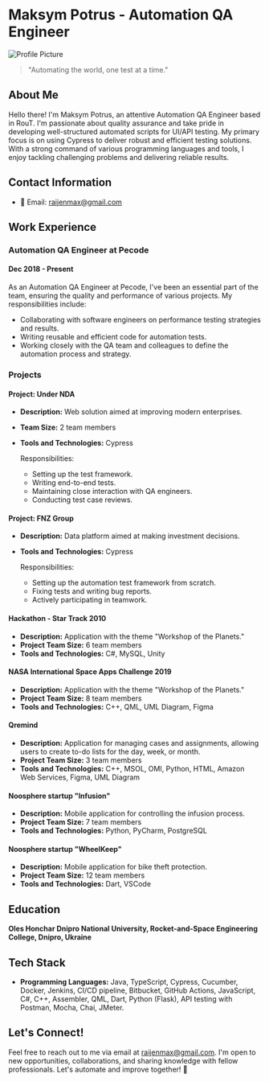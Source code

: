 # Maksym Potrus - Automation QA Engineer

![Profile Picture](https://youtu.be/8N91bAgxXWE)

> "Automating the world, one test at a time."

## About Me

Hello there! I'm Maksym Potrus, an attentive Automation QA Engineer based in RouT. I'm passionate about quality assurance and take pride in developing well-structured automated scripts for UI/API testing. My primary focus is on using Cypress to deliver robust and efficient testing solutions. With a strong command of various programming languages and tools, I enjoy tackling challenging problems and delivering reliable results.

## Contact Information

- 📧 Email: raijenmax@gmail.com

## Work Experience

### Automation QA Engineer at Pecode
#### Dec 2018 - Present

As an Automation QA Engineer at Pecode, I've been an essential part of the team, ensuring the quality and performance of various projects. My responsibilities include:

- Collaborating with software engineers on performance testing strategies and results.
- Writing reusable and efficient code for automation tests.
- Working closely with the QA team and colleagues to define the automation process and strategy.

### Projects

#### Project: Under NDA

- **Description:** Web solution aimed at improving modern enterprises.
- **Team Size:** 2 team members
- **Tools and Technologies:** Cypress

   Responsibilities:
   - Setting up the test framework.
   - Writing end-to-end tests.
   - Maintaining close interaction with QA engineers.
   - Conducting test case reviews.

#### Project: FNZ Group

- **Description:** Data platform aimed at making investment decisions.
- **Tools and Technologies:** Cypress

   Responsibilities:
   - Setting up the automation test framework from scratch.
   - Fixing tests and writing bug reports.
   - Actively participating in teamwork.

#### Hackathon - Star Track 2010

- **Description:** Application with the theme "Workshop of the Planets."
- **Project Team Size:** 6 team members
- **Tools and Technologies:** C#, MySQL, Unity

#### NASA International Space Apps Challenge 2019

- **Description:** Application with the theme "Workshop of the Planets."
- **Project Team Size:** 8 team members
- **Tools and Technologies:** C++, QML, UML Diagram, Figma

#### Qremind

- **Description:** Application for managing cases and assignments, allowing users to create to-do lists for the day, week, or month.
- **Project Team Size:** 3 team members
- **Tools and Technologies:** C++, MSOL, OMI, Python, HTML, Amazon Web Services, Figma, UML Diagram

#### Noosphere startup "Infusion"

- **Description:** Mobile application for controlling the infusion process.
- **Project Team Size:** 7 team members
- **Tools and Technologies:** Python, PyCharm, PostgreSQL

#### Noosphere startup "WheelKeep"

- **Description:** Mobile application for bike theft protection.
- **Project Team Size:** 12 team members
- **Tools and Technologies:** Dart, VSCode

## Education

**Oles Honchar Dnipro National University, Rocket-and-Space Engineering College, Dnipro, Ukraine**

## Tech Stack

- **Programming Languages:** Java, TypeScript, Cypress, Cucumber, Docker, Jenkins, CI/CD pipeline, Bitbucket, GitHub Actions, JavaScript, C#, C++, Assembler, QML, Dart, Python (Flask), API testing with Postman, Mocha, Chai, JMeter.

## Let's Connect!

Feel free to reach out to me via email at raijenmax@gmail.com. I'm open to new opportunities, collaborations, and sharing knowledge with fellow professionals. Let's automate and improve together! 🤝
